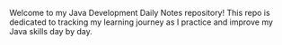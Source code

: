 Welcome to my Java Development Daily Notes repository! This repo is dedicated to tracking my learning journey as I practice and improve my Java skills day by day.
